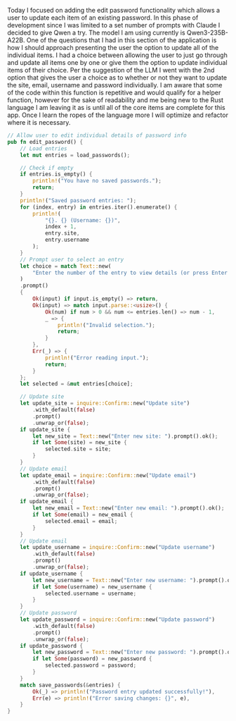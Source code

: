 Today I focused on adding the edit password functionality which allows a user to update each item of an existing password. In this phase of development since I was limited to a set number of prompts with Claude I decided to give Qwen a try. The model I am using currently is Qwen3-235B-A22B. One of the questions that I had in this section of the application is how I should approach presenting the user the option to update all of the individual items. I had a choice between allowing the user to just go through and update all items one by one or give them the option to update individual items of their choice. Per the suggestion of the LLM I went with the 2nd option that gives the user a choice as to whether or not they want to update the site, email, username and password individually. I am aware that some of the code within this function is repetitive and would qualify for a helper function, however for the sake of readability and me being new to the Rust language I am leaving it as is until all of the core items are complete for this app. Once I learn the ropes of the language more I will optimize and refactor where it is necessary.

```rust
// Allow user to edit individual details of password info
pub fn edit_password() {
    // Load entries
    let mut entries = load_passwords();

    // Check if empty
    if entries.is_empty() {
        println!("You have no saved passwords.");
        return;
    }
    println!("Saved password entries: ");
    for (index, entry) in entries.iter().enumerate() {
        println!(
            "{}. {} (Username: {})",
            index + 1,
            entry.site,
            entry.username
        );
    }
    // Prompt user to select an entry
    let choice = match Text::new(
        "Enter the number of the entry to view details (or press Enter to cancel):",
    )
    .prompt()
    {
        Ok(input) if input.is_empty() => return,
        Ok(input) => match input.parse::<usize>() {
            Ok(num) if num > 0 && num <= entries.len() => num - 1,
            _ => {
                println!("Invalid selection.");
                return;
            }
        },
        Err(_) => {
            println!("Error reading input.");
            return;
        }
    };
    let selected = &mut entries[choice];

    // Update site
    let update_site = inquire::Confirm::new("Update site")
        .with_default(false)
        .prompt()
        .unwrap_or(false);
    if update_site {
        let new_site = Text::new("Enter new site: ").prompt().ok();
        if let Some(site) = new_site {
            selected.site = site;
        }
    }
    // Update email
    let update_email = inquire::Confirm::new("Update email")
        .with_default(false)
        .prompt()
        .unwrap_or(false);
    if update_email {
        let new_email = Text::new("Enter new email: ").prompt().ok();
        if let Some(email) = new_email {
            selected.email = email;
        }
    }
    // Update email
    let update_username = inquire::Confirm::new("Update username")
        .with_default(false)
        .prompt()
        .unwrap_or(false);
    if update_username {
        let new_username = Text::new("Enter new username: ").prompt().ok();
        if let Some(username) = new_username {
            selected.username = username;
        }
    }
    // Update password
    let update_password = inquire::Confirm::new("Update password")
        .with_default(false)
        .prompt()
        .unwrap_or(false);
    if update_password {
        let new_password = Text::new("Enter new password: ").prompt().ok();
        if let Some(password) = new_password {
            selected.password = password;
        }
    }
    match save_passwords(&entries) {
        Ok(_) => println!("Password entry updated successfully!"),
        Err(e) => println!("Error saving changes: {}", e),
    }
}
```